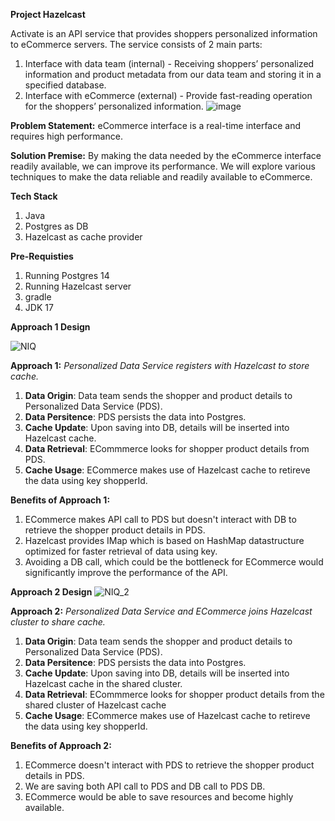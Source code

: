 **Project Hazelcast**

Activate is an API service that provides shoppers
personalized information to eCommerce servers.
The service consists of 2 main parts:
1. Interface with data team (internal) - Receiving shoppers’ personalized
information and product metadata from our data team and storing it in a specified
database.
2. Interface with eCommerce (external) - Provide fast-reading operation for the
shoppers’ personalized information.
![image](https://github.com/durairajsekar/hazelcast/assets/147389197/0b192af7-9413-43ea-80db-5f6bf1ba0059)

**Problem Statement:** eCommerce interface is a real-time interface and requires high performance.

**Solution Premise:** By making the data needed by the eCommerce interface readily available, we can improve its performance. We will explore various techniques to make the data reliable and readily available to eCommerce.

**Tech Stack**
1. Java
2. Postgres as DB
3. Hazelcast as cache provider

**Pre-Requisties**
1. Running Postgres 14
2. Running Hazelcast server
3. gradle
4. JDK 17

**Approach 1 Design**
 
![NIQ](https://github.com/durairajsekar/hazelcast/assets/147389197/8a653d2d-bfdd-4826-aec7-da1790318289)


**Approach 1:** _Personalized Data Service registers with Hazelcast to store cache._
1. **Data Origin**: Data team sends the shopper and product details to Personalized Data Service (PDS).
2. **Data Persitence**: PDS persists the data into Postgres.
3. **Cache Update**: Upon saving into DB, details will be inserted into Hazelcast cache.
4. **Data Retrieval**: ECommmerce looks for shopper product details from PDS.
5. **Cache Usage**: ECommerce makes use of Hazelcast cache to retireve the data using key shopperId.

**Benefits of Approach 1:**
1. ECommerce makes API call to PDS but doesn't interact with DB to retrieve the shopper product details in PDS.
2. Hazelcast provides IMap which is based on HashMap datastructure optimized for faster retrieval of data using key.
3. Avoiding a DB call, which could be the bottleneck for ECommerce would significantly improve the performance of the API.

**Approach 2 Design**
![NIQ_2](https://github.com/durairajsekar/hazelcast/assets/147389197/214079a8-177e-4562-ac31-9fbe418ebd2b)

**Approach 2:** _Personalized Data Service and ECommerce joins Hazelcast cluster to share cache._
1. **Data Origin**: Data team sends the shopper and product details to Personalized Data Service (PDS).
2. **Data Persitence**: PDS persists the data into Postgres.
3. **Cache Update**: Upon saving into DB, details will be inserted into Hazelcast cache in the shared cluster.
4. **Data Retrieval**: ECommmerce looks for shopper product details from the shared cluster of Hazelcast cache
5. **Cache Usage**: ECommerce makes use of Hazelcast cache to retireve the data using key shopperId.

**Benefits of Approach 2:** 
1. ECommerce doesn't interact with PDS to retrieve the shopper product details in PDS.
2. We are saving both API call to PDS and DB call to PDS DB.
3. ECommerce would be able to save resources and become highly available.


